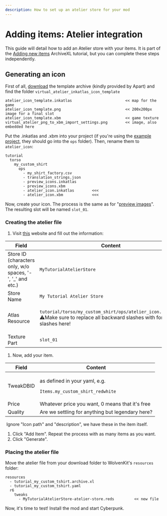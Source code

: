 ```yaml
---
description: How to set up an atelier store for your mod
---
```


# Adding items: Atelier integration

This guide will detail how to add an Atelier store with your items. It is part of the [Adding new items](./) ArchiveXL tutorial, but you can complete these steps independently.

<!-- {% hint style="warning" %}
You need to install the [VirtualAtelier](https://www.nexusmods.com/cyberpunk2077/mods/2987) mod for this. You also have to add it to your mod's requirements, as the store won't work if users don't have it installed.
{% endhint %} -->

## Generating an icon

First of all, [download](https://www.mediafire.com/file/3slvnkhjbz0jt65/inkatlas\_templates\_apart\_v1.zip/file) the template archive (kindly provided by Apart) and find the folder `virtual_atelier_inkatlas_icon_template`

```
atelier_icon_template.inkatlas                        << map for the game  
atelier_icon_template.png                             << 200x200px image for a final slot  
atelier_icon_template.xbm                             << game texture  
virtual_atelier_png_to_xbm_import_settings.png        << image, also embedded here  
```

Put the .inkatlas and .xbm into your project (if you're using the [example project](./#grab-the-example-files), they should go into the `ops` folder). Then, rename them to `atelier_icon`:

```
tutorial
  torso
    my_custom_shirt
      ops		   
      	- my_shirt_factory.csv  
      	- translation_strings.json  
      	- preview_icons.inkatlas       
      	- preview_icons.xbm            
      	- atelier_icon.inkatlas        <<<  
      	- atelier_icon.xbm             <<<  
```

Now, create your icon. The process is the same as for "[preview images](adding-items-preview-images.md#fixing-up-your-texture)". The resulting slot will be named `slot_01`.

### Creating the atelier file

1. Visit [this](https://jovial-shockley-612ec8.netlify.app/) website and fill out the information:

| Field                                                      | Content                                                                                                                                               |
| ---------------------------------------------------------- | ----------------------------------------------------------------------------------------------------------------------------------------------------- |
| Store ID (characters only, w/o spaces, '-', '\_' and etc.) | `MyTutorialAtelierStore`                                                                                                                              |
| Store Name                                                 | `My Tutorial Atelier Store`                                                                                                                           |
| Atlas Resource                                             | <p><code>tutorial/torso/my_custom_shirt/ops/atelier_icon.inkatlas</code><br>⚠Make sure to replace all backward slashes with forward slashes here!</p> |
| Texture Part                                               | `slot_01`                                                                                                                                             |

1. Now, add your item.

| Field     | Content                                                                                |
| --------- | -------------------------------------------------------------------------------------- |
| TweakDBID | <p>as defined in your yaml, e.g.</p><p><code>Items.my_custom_shirt_redwhite</code></p> |
| Price     | Whatever price you want, 0 means that it's free                                        |
| Quality   | Are we settling for anything but legendary here?                                       |

​ Ignore "Icon path" and "description", we have these in the item itself.

1. Click "Add Item". Repeat the process with as many items as you want.
2. Click "Generate".

### Placing the atelier file

Move the atelier file from your download folder to WolvenKit's `resources` folder:

```
resources
  - tutorial_my_custom_tshirt.archive.xl  
  - tutorial_my_custom_tshirt.yaml         
  r6
    tweaks
      - MyTutorialAtelierStore-atelier-store.reds         << new file
```

Now, it's time to test! Install the mod and start Cyberpunk.

<!-- {% hint style="warning" %}
If starting Cyberpunk via WolvenKit does not generate your atelier store, install the mod and launch the game by regular means.
{% endhint %} -->


